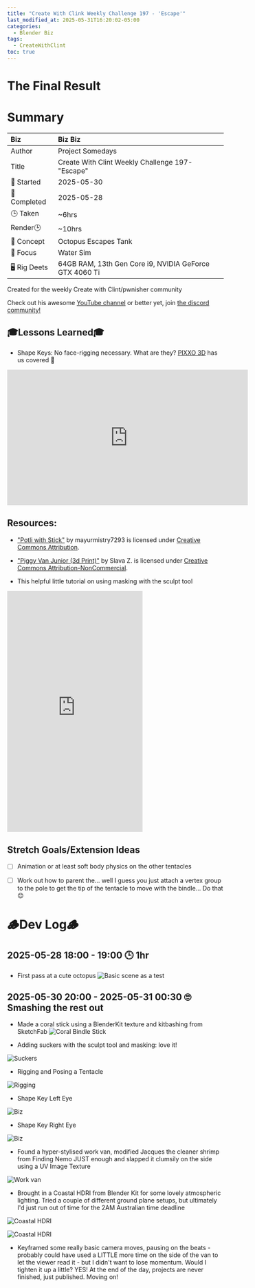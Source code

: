 ```yaml
---
title: "Create With Clink Weekly Challenge 197 - 'Escape'"
last_modified_at: 2025-05-31T16:20:02-05:00
categories:
  - Blender Biz
tags:
  - CreateWithClint
toc: true
---
```


# The Final Result
<!-- [![Watch the video](https://img.youtube.com/vi/4eS8dGd9_TI/maxresdefault.jpg)](https://youtu.be/4eS8dGd9_TI) -->

# Summary

| Biz             | Biz Biz                               |
|:--------        | :---------                                |
| Author          | Project Somedays                      |
| Title           | Create With Clint Weekly Challenge 197- "Escape" |
| 📅 Started      | 2025-05-30        |
| 📅 Completed    | 2025-05-28        |
| 🕒 Taken        | ~6hrs                                  |
| Render🕒        | ~10hrs          |
| 🤯 Concept      | Octopus Escapes Tank        |
| 🔎 Focus        | Water Sim      |
| 🖥️ Rig Deets    | 64GB RAM, 13th Gen Core i9, NVIDIA GeForce GTX 4060 Ti |

Created for the weekly Create with Clint/pwnisher community

Check out his awesome [YouTube channel](https://www.youtube.com/c/pwnisher) or better yet, join [the discord community!](https://discord.com/channels/673719770410909696/688444060737994785/922141725944872980)

## 🎓Lessons Learned🎓
- Shape Keys: No face-rigging necessary. What are they? [PIXXO 3D](https://www.youtube.com/@PIXXO3D) has us covered 🥰

<iframe width="560" height="315" src="https://www.youtube.com/embed/i519chZ-esU?si=EueZPDnrUp6RAMjC" title="YouTube video player" frameborder="0" allow="accelerometer; autoplay; clipboard-write; encrypted-media; gyroscope; picture-in-picture; web-share" referrerpolicy="strict-origin-when-cross-origin" allowfullscreen></iframe>

## Resources:
- ["Potli with Stick"](https://skfb.ly/oYGBV) by mayurmistry7293 is licensed under [Creative Commons Attribution](http://creativecommons.org/licenses/by/4.0/).

- ["Piggy Van Junior (3d Print)"](https://skfb.ly/6Wz7S) by Slava Z. is licensed under [Creative Commons Attribution-NonCommercial](http://creativecommons.org/licenses/by-nc/4.0/).

- This helpful little tutorial on using masking with the sculpt tool

<iframe width="315" height="560" src="https://www.youtube.com/embed/5od1t6B3Gfs" title="YouTube video player" frameborder="0" allow="accelerometer; autoplay; clipboard-write; encrypted-media; gyroscope; picture-in-picture; web-share" referrerpolicy="strict-origin-when-cross-origin" allowfullscreen></iframe>

## Stretch Goals/Extension Ideas
- [ ] Animation or at least soft body physics on the other tentacles
- [ ] Work out how to parent the... well I guess you just attach a vertex group to the pole to get the tip of the tentacle to move with the bindle... Do that 😊


# 🪵Dev Log🪵

## 2025-05-28 18:00 - 19:00 🕒 1hr
  - First pass at a cute octopus 
  ![Basic scene as a test](/assets/images/2025-05-30_Octopus.png)

## 2025-05-30 20:00 - 2025-05-31 00:30 🙄 Smashing the rest out

  - Made a coral stick using a BlenderKit texture and kitbashing from SketchFab
  ![Coral Bindle Stick](/assets/images/2025-05-30_Octopus_CoralStick.png)
  
  - Adding suckers with the sculpt tool and masking: love it!

  ![Suckers](/assets/images/2025-05-30_Octopus_Suckers.png)
  
  - Rigging and Posing a Tentacle
  
  ![Rigging](/assets/images/2025-05-30_Octopus_RiggingOneTentacle.png)

- Shape Key Left Eye

![Biz](/assets/images/2025-05-30_Octopus_ShapeKeyLeftEye.png)

- Shape Key Right Eye

![Biz](/assets/images/2025-05-30_Octopus_ShapeKeyRightEye.png)

- Found a hyper-stylised work van, modified Jacques the cleaner shrimp from Finding Nemo JUST enough and slapped it clumsily on the side using a UV Image Texture

![Work van](/assets/images/2025-05-30_Octopus_LogoDesign.png)

- Brought in a Coastal HDRI from Blender Kit for some lovely atmospheric lighting. Tried a couple of different ground plane setups, but ultimately I'd just run out of time for the 2AM Australian time deadline

![Coastal HDRI](/assets/images/2025-05-31_FinalRenderStillSide%20(1).png "LOVE the immediate increase in atmosphere")

![Coastal HDRI](/assets/images/2025-05-31_FinalRender.png "Go lil guy, go!")

- Keyframed some really basic camera moves, pausing on the beats - probably could have used a LITTLE more time on the side of the van to let the viewer read it - but I didn't want to lose momentum. Would I tighten it up a little? YES! At the end of the day, projects are never finished, just published. Moving on!